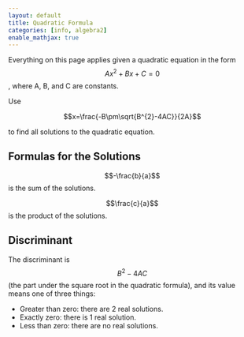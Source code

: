 ```yaml
---
layout: default
title: Quadratic Formula
categories: [info, algebra2]
enable_mathjax: true
---
```

Everything on this page applies given a quadratic equation in the form $$Ax^2 + Bx + C = 0$$, where A, B, and C are constants.

Use

$$x=\frac{-B\pm\sqrt{B^{2}-4AC}}{2A}$$

to find all solutions to the quadratic equation.

## Formulas for the Solutions

$$-\frac{b}{a}$$ is the sum of the solutions.

$$\frac{c}{a}$$ is the product of the solutions.

## Discriminant
The discriminant is $$B^{2}-4AC$$ (the part under the square root in the quadratic formula), and its value means one of three things:
- Greater than zero: there are 2 real solutions.
- Exactly zero: there is 1 real solution.
- Less than zero: there are no real solutions.